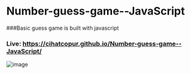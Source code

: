 # Number-guess-game--JavaScript

###Basic guess game is built with javascript

### Live: https://cihatcopur.github.io/Number-guess-game--JavaScript/



![image](https://user-images.githubusercontent.com/109276013/228686338-80ca4b53-0f16-4225-800c-2a867c3c84c4.png)
